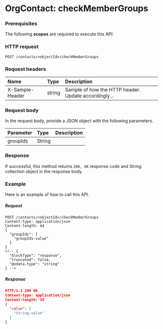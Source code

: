 # OrgContact: checkMemberGroups


### Prerequisites
The following **scopes** are required to execute this API: 
### HTTP request
<!-- { "blockType": "ignored" } -->
```http
POST /contacts/<objectId>/checkMemberGroups

```
### Request headers
| Name       | Type | Description|
|:---------------|:--------|:----------|
| X-Sample-Header  | string  | Sample of how the HTTP header. Update accordingly...|

### Request body
In the request body, provide a JSON object with the following parameters.

| Parameter	   | Type	|Description|
|:---------------|:--------|:----------|
|groupIds|String||

### Response
If successful, this method returns `200, OK` response code and String collection object in the response body.

### Example
Here is an example of how to call this API.
##### Request
<!-- {
  "blockType": "request",
  "name": "orgcontact_checkmembergroups"
}-->
```http
POST /contacts/<objectId>/checkMemberGroups
Content-type: application/json
Content-length: 44
{
  "groupIds": [
    "groupIds-value"
  ]
}
<!-- {
  "blockType": "response",
  "truncated": false,
  "@odata.type": "string"
} -->
```
##### Response
```json
HTTP/1.1 200 OK
Content-type: application/json
Content-length: 39
{
  "value": [
    "String-value"
  ]
}
```

<!-- uuid: e5cf1aae-4fb6-4c72-8e91-38c3a45fe1a7
2015-10-15 16:49:29 UTC -->
<!-- {
  "type": "#page.annotation",
  "description": "OrgContact: checkMemberGroups",
  "keywords": "",
  "section": "documentation",
  "tocPath": ""
}-->